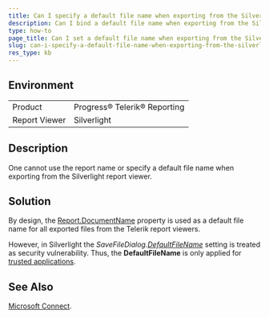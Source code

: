 ```yaml
---
title: Can I specify a default file name when exporting from the Silverlight report viewer?
description: Can I bind a default file name when exporting from the Silverlight report viewer?. 
type: how-to
page_title: Can I set a default file name when exporting from the Silverlight report viewer?
slug: can-i-specify-a-default-file-name-when-exporting-from-the-silverlight-report-viewer
res_type: kb
---
```


## Environment
<table>
	<tbody>
		<tr>
			<td>Product</td>
			<td>Progress® Telerik® Reporting</td>
		</tr>
		<tr>
			<td>Report Viewer</td>
			<td>Silverlight</td>
		</tr>
	</tbody>
</table>


## Description 

 One cannot use the report name or specify a default file name when exporting from the Silverlight report viewer.  
   
## Solution

By design, the [Report.DocumentName](/api/telerik.reporting.report#collapsible-Telerik_Reporting_Report_DocumentName) property is used as a default file name for all exported files from the Telerik report viewers. 

However, in Silverlight the *SaveFileDialog.[DefaultFileName](http://msdn.microsoft.com/en-us/library/system.windows.controls.savefiledialog.defaultfilename%28v=vs.95%29.aspx)* setting is treated as security vulnerability. Thus, the **DefaultFileName** is only applied for [trusted applications](http://msdn.microsoft.com/en-us/library/ee721083%28v=vs.95%29.aspx).

## See Also

[Microsoft Connect](http://connect.microsoft.com/VisualStudio/feedback/details/690502/savefiledialog-security-warning). 
